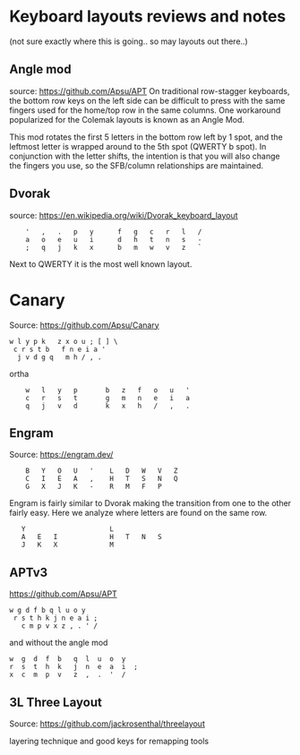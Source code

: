 # Keyboard layouts reviews and notes

(not sure exactly where this is going.. so may layouts out there..)



## Angle mod
source: https://github.com/Apsu/APT
On traditional row-stagger keyboards, the bottom row keys on the left side can be difficult to press with the same fingers used for the home/top row in the same columns. One workaround popularized for the Colemak layouts is known as an Angle Mod.

This mod rotates the first 5 letters in the bottom row left by 1 spot, and the leftmost letter is wrapped around to the 5th spot (QWERTY b spot). In conjunction with the letter shifts, the intention is that you will also change the fingers you use, so the SFB/column relationships are maintained.



## Dvorak
source: https://en.wikipedia.org/wiki/Dvorak_keyboard_layout

```
    '   ,   .   p   y      f   g   c   r   l   /
    a   o   e   u   i      d   h   t   n   s   -
    ;   q   j   k   x      b   m   w   v   z   `
```

Next to QWERTY it is the most well known layout. 


# Canary
Source: https://github.com/Apsu/Canary

```
w l y p k   z x o u ; [ ] \
 c r s t b   f n e i a '
  j v d g q   m h / , .
```

ortha

```
    w   l   y   p       b   z   f   o   u   '
    c   r   s   t       g   m   n   e   i   a
    q   j   v   d       k   x   h   /   ,   . 
```

## Engram 
Source: https://engram.dev/

```
    B   Y   O   U   '    L   D   W   V   Z
    C   I   E   A   ,    H   T   S   N   Q
    G   X   J   K   -    R   M   F   P
```

Engram is fairly similar to Dvorak making the transition from one to the other fairly easy. Here we analyze where letters are found on the same row.

```
   Y                     L
   A   E   I             H   T   N   S
   J   K   X             M
```


## APTv3
https://github.com/Apsu/APT

    w g d f b q l u o y
     r s t h k j n e a i ;
       c m p v x z , . ' /

and without the angle mod

    w  g  d  f  b   q  l  u  o  y
    r  s  t  h  k   j  n  e  a  i  ;
    x  c  m  p  v   z  ,  .  '  /



## 3L Three Layout
Source: https://github.com/jackrosenthal/threelayout

layering technique and good keys for remapping tools